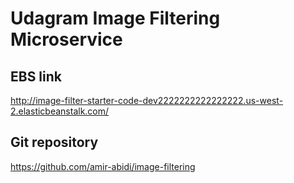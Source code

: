 # Udagram Image Filtering Microservice
## EBS link
http://image-filter-starter-code-dev2222222222222222.us-west-2.elasticbeanstalk.com/

## Git repository
https://github.com/amir-abidi/image-filtering